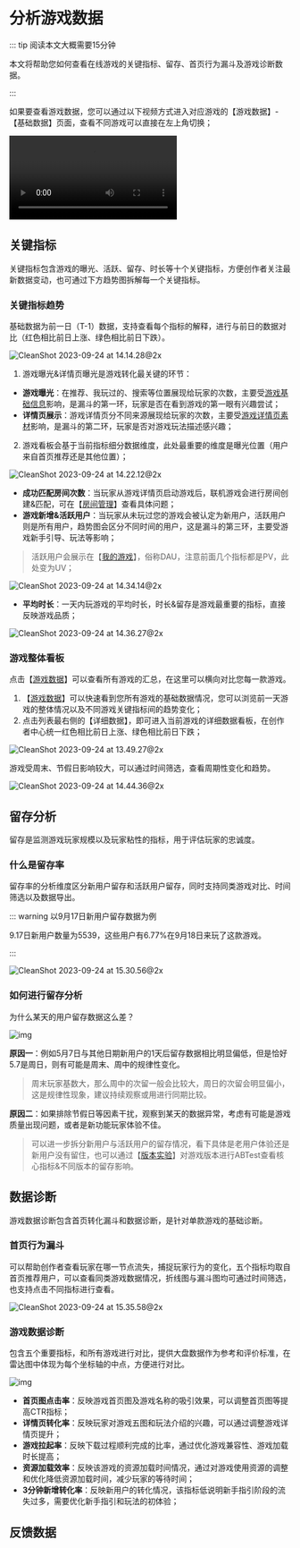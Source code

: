 # 分析游戏数据

::: tip 阅读本文大概需要15分钟

本文将帮助您如何查看在线游戏的关键指标、留存、首页行为漏斗及游戏诊断数据。

::: 

如果要查看游戏数据，您可以通过以下视频方式进入对应游戏的【游戏数据】-【基础数据】页面，查看不同游戏可以直接在左上角切换；

<video controls src="https://cdn.233xyx.com/online/TNfyJyrWkfbN1695538958261.mp4"></video>

## 关键指标

关键指标包含游戏的曝光、活跃、留存、时长等十个关键指标，方便创作者关注最新数据变动，也可通过下方趋势图拆解每一个关键指标。

### **关键指标趋势**

基础数据为前一日（T-1）数据，支持查看每个指标的解释，进行与前日的数据对比（红色相比前日上涨、绿色相比前日下跌）。

![CleanShot 2023-09-24 at 14.14.28@2x](https://arkimg.ark.online/CleanShot%202023-09-24%20at%2014.14.28@2x.webp)

1. 游戏曝光&详情页曝光是游戏转化最关键的环节：

- **游戏曝光**：在推荐、我玩过的、搜索等位置展现给玩家的次数，主要受[游戏基础信息](https://docs.ark.online/CreatorPortal/Publishing&Managing.html#游戏信息填写)影响，是漏斗的第一环，玩家是否在看到游戏的第一眼有兴趣尝试；
- **详情页展示**：游戏详情页分不同来源展现给玩家的次数，主要受[游戏详情页素材](https://docs.ark.online/CreatorPortal/Publishing&Managing.html#添加游戏素材)影响，是漏斗的第二环，玩家是否对游戏玩法描述感兴趣；

2. 游戏看板会基于当前指标细分数据维度，此处最重要的维度是曝光位置（用户来自首页推荐还是其他位置）；

![CleanShot 2023-09-24 at 14.22.12@2x](https://arkimg.ark.online/CleanShot%202023-09-24%20at%2014.22.12@2x.webp)

- **成功匹配房间次数**：当玩家从游戏详情页启动游戏后，联机游戏会进行房间创建&匹配，可在【[房间管理](https://portal.ark.online/#/admin/room-data)】查看具体问题；
- **游戏新增&活跃用户**：当玩家从未玩过您的游戏会被认定为新用户，活跃用户则是所有用户，趋势图会区分不同时间的用户，这是漏斗的第三环，主要受游戏新手引导、玩法等影响；

> 活跃用户会展示在【[我的游戏](https://portal.ark.online/#/admin/game-list)】，俗称DAU，注意前面几个指标都是PV，此处变为UV；

![CleanShot 2023-09-24 at 14.34.14@2x](https://arkimg.ark.online/CleanShot%202023-09-24%20at%2014.34.14@2x.webp)

- **平均时长**：一天内玩游戏的平均时长，时长&留存是游戏最重要的指标，直接反映游戏品质；

![CleanShot 2023-09-24 at 14.36.27@2x](https://arkimg.ark.online/CleanShot%202023-09-24%20at%2014.36.27@2x.webp)

### 游戏整体看板

点击【[游戏数据](https://portal.ark.online/#/admin/game-data)】可以查看所有游戏的汇总，在这里可以横向对比您每一款游戏。

1. 【[游戏数据](https://portal.ark.online/#/admin/game-data)】可以快速看到您所有游戏的基础数据情况，您可以浏览前一天游戏的整体情况以及不同游戏关键指标间的趋势变化；
2. 点击列表最右侧的【详细数据】，即可进入当前游戏的详细数据看板，在创作者中心统一红色相比前日上涨、绿色相比前日下跌；

![CleanShot 2023-09-24 at 13.49.27@2x](https://arkimg.ark.online/CleanShot%202023-09-24%20at%2013.49.27@2x.webp)

游戏受周末、节假日影响较大，可以通过时间筛选，查看周期性变化和趋势。

![CleanShot 2023-09-24 at 14.44.36@2x](https://arkimg.ark.online/CleanShot%202023-09-24%20at%2014.44.36@2x.webp)

## 留存分析

留存是监测游戏玩家规模以及玩家粘性的指标，用于评估玩家的忠诚度。

### 什么是留存率

留存率的分析维度区分新用户留存和活跃用户留存，同时支持同类游戏对比、时间筛选以及数据导出。

::: warning 以9月17日新用户留存数据为例

9.17日新用户数量为5539，这些用户有6.77%在9月18日来玩了这款游戏。

:::

![CleanShot 2023-09-24 at 15.30.56@2x](https://arkimg.ark.online/CleanShot%202023-09-24%20at%2015.30.56@2x.webp)

###  如何进行留存分析

为什么某天的用户留存数据这么差？

![img](https://arkimg.ark.online/1684027972241-40.webp)

**原因一**：例如5月7日与其他日期新用户的1天后留存数据相比明显偏低，但是恰好5.7是周日，则有可能是周末、周中的规律性变化。

> 周末玩家基数大，那么周中的次留一般会比较大，周日的次留会明显偏小，这是规律性现象，建议持续观察或用进行同期比较。

**原因二**：如果排除节假日等因素干扰，观察到某天的数据异常，考虑有可能是游戏质量出现问题，或者是新功能玩家体验不佳。

> 可以进一步拆分新用户与活跃用户的留存情况，看下具体是老用户体验还是新用户没有留住，也可以通过【[版本实验](https://portal.ark.online/#/admin/ab-test-list)】对游戏版本进行ABTest查看核心指标&不同版本的留存影响。

## 数据诊断

游戏数据诊断包含首页转化漏斗和数据诊断，是针对单款游戏的基础诊断。

### **首页行为漏斗**

可以帮助创作者查看玩家在哪一节点流失，捕捉玩家行为的变化，五个指标均取自首页推荐用户，可以查看同类游戏数据情况，折线图与漏斗图均可通过时间筛选，也支持点击不同指标进行查看。

![CleanShot 2023-09-24 at 15.35.58@2x](https://arkimg.ark.online/CleanShot%202023-09-24%20at%2015.35.58@2x.webp)

### **游戏数据诊断**

包含五个重要指标，和所有游戏进行对比，提供大盘数据作为参考和评价标准，在雷达图中体现为每个坐标轴的中点，方便进行对比。

![img](https://arkimg.ark.online/1684027972241-42.webp)

- **首页图点击率**：反映游戏首页图及游戏名称的吸引效果，可以调整首页图等提高CTR指标；
- **详情页转化率**：反映玩家对游戏五图和玩法介绍的兴趣，可以通过调整游戏详情页提升；
- **游戏拉起率**：反映下载过程顺利完成的比率，通过优化游戏兼容性、游戏加载时长提高；
- **资源加载效率**：反映该游戏的资源加载时间情况，通过对游戏使用资源的调整和优化降低资源加载时间，减少玩家的等待时间；
- **3分钟新增转化率**：反映新用户的转化情况，该指标低说明新手指引阶段的流失过多，需要优化新手指引和玩法的初体验；

## 反馈数据

